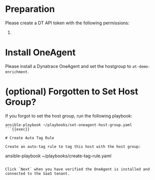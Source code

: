 # Preparation

Please create a DT API token with the following permissions:

1. 
# Install OneAgent
Please install a Dynatrace OneAgent and set the hostgroup to `at-demo-enrichment`.


# (optional) Forgotten to Set Host Group?
If you forgot to set the host group, run the following playbook:

```
ansible-playbook ~/playbooks/set-oneagent-host-group.yaml
```{{exec}}

# Create Auto Tag Rule

Create an auto-tag rule to tag this host with the host group:

```
ansible-playbook ~/playbooks/create-tag-rule.yaml
```{{exec}}

Click `Next` when you have verified the OneAgent is installed and connected to the SaaS tenant.